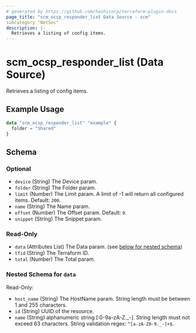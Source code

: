 ```yaml
---
# generated by https://github.com/hashicorp/terraform-plugin-docs
page_title: "scm_ocsp_responder_list Data Source - scm"
subcategory "NetSec"
description: |-
  Retrieves a listing of config items.
---
```


# scm_ocsp_responder_list (Data Source)

Retrieves a listing of config items.

## Example Usage

```terraform
data "scm_ocsp_responder_list" "example" {
  folder = "Shared"
}
```

<!-- schema generated by tfplugindocs -->
## Schema

### Optional

- `device` (String) The Device param.
- `folder` (String) The Folder param.
- `limit` (Number) The Limit param. A limit of -1 will return all configured items. Default: `200`.
- `name` (String) The Name param.
- `offset` (Number) The Offset param. Default: `0`.
- `snippet` (String) The Snippet param.

### Read-Only

- `data` (Attributes List) The Data param. (see [below for nested schema](#nestedatt--data))
- `tfid` (String) The Terraform ID.
- `total` (Number) The Total param.

<a id="nestedatt--data"></a>
### Nested Schema for `data`

Read-Only:

- `host_name` (String) The HostName param. String length must be between 1 and 255 characters.
- `id` (String) UUID of the resource.
- `name` (String) alphanumeric string [:0-9a-zA-Z._-]. String length must not exceed 63 characters. String validation regex: `^[a-zA-Z0-9._-]+$`.
